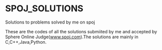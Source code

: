 # SPOJ_SOLUTIONS
Solutions to problems solved by me on spoj

These are the codes of all the solutions submiited by me and accepted by Sphere Online Judge(www.spoj.com).The solutions are mainly in C,C++,Java,Python.
